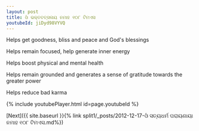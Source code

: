 ```yaml
---
layout: post
title: ଓଁ ଭକ୍ତବତ୍ସଳାୟ ନମାହ ୧୦୮ ଟିମଏସ
youtubeId: jiDyd98VYVQ
---
```

 
 
Helps get goodness, bliss and peace and God's blessings
 
Helps remain focused, help generate inner energy 
 
Helps boost physical and mental health 
 
Helps remain grounded and generates a sense of gratitude towards the greater power 
 
Helps reduce bad karma
 
 
 
 


{% include youtubePlayer.html id=page.youtubeId %}
 
[Next]({{ site.baseurl }}{% link  split1/_posts/2012-12-17-ଓଁ ସତ୍ୟଧର୍ମ ପରାୟଣାୟା ନମାହ ୧୦୮ ଟିମଏସ.md%})
 
